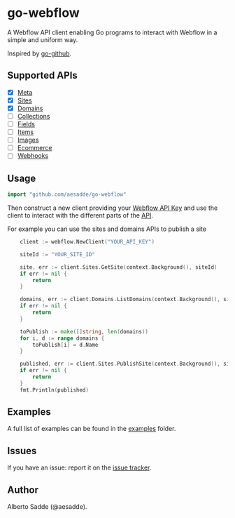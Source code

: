 # go-webflow

A Webflow API client enabling Go programs to interact with Webflow in a simple and uniform way.

Inspired by [go-github](https://github.com/google/go-github).


## Supported APIs

- [x] [Meta](https://developers.webflow.com/#meta)
- [x] [Sites](https://developers.webflow.com/#sites)
- [x] [Domains](https://developers.webflow.com/#domains)
- [ ] [Collections](https://developers.webflow.com/#collections)
- [ ] [Fields](https://developers.webflow.com/#fields)
- [ ] [Items](https://developers.webflow.com/#items)
- [ ] [Images](https://developers.webflow.com/#images)
- [ ] [Ecommerce](https://developers.webflow.com/#ecommerce)
- [ ] [Webhooks](https://developers.webflow.com/#webhooks)

## Usage

```go
import "github.com/aesadde/go-webflow"
```

Then construct a new client providing your [Webflow API Key](https://developers.webflow.com/#authentication) and use
the client to interact with the different parts of the [API](#supported-apis).

For example you can use the sites and domains APIs to publish a site
```go
    client := webflow.NewClient("YOUR_API_KEY")

    siteId := "YOUR_SITE_ID"

    site, err := client.Sites.GetSite(context.Background(), siteId)
    if err != nil {
        return
    }

    domains, err := client.Domains.ListDomains(context.Background(), site.Id, nil)
    if err != nil {
        return
    }

    toPublish := make([]string, len(domains))
    for i, d := range domains {
        toPublish[i] = d.Name
    }

    published, err := client.Sites.PublishSite(context.Background(), siteId, toPublish)
    if err != nil {
        return
    }
    fmt.Println(published)
```

## Examples

A full list of examples can be found in the [examples](./examples) folder.


## Issues
If you have an issue: report it on the [issue tracker](https://github.com/aesadde/go-webflow/issues).

## Author
Alberto Sadde (@aesadde).
